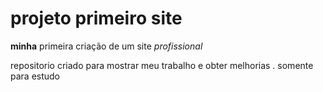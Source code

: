 # projeto primeiro site
 **minha** primeira criação de um site *profissional*

 repositorio criado para mostrar meu trabalho e obter 
 melhorias .
 somente para estudo
